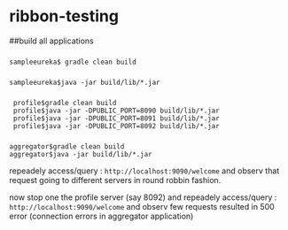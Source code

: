 # ribbon-testing

##build all applications

###
    sampleeureka$ gradle clean build 
###
    sampleeureka$java -jar build/lib/*.jar

###
     profile$gradle clean build
     profile$java -jar -DPUBLIC_PORT=8090 build/lib/*.jar
     profile$java -jar -DPUBLIC_PORT=8091 build/lib/*.jar
     profile$java -jar -DPUBLIC_PORT=8092 build/lib/*.jar
  
###
    aggregator$gradle clean build
    aggregator$java -jar build/lib/*.jar
  
  
  repeadely access/query : `http://localhost:9090/welcome` and observ that request going to different servers in round robbin fashion.
  
  now stop one the profile server (say 8092) and repeadely access/query : `http://localhost:9090/welcome` and  observ few requests resulted in 500 error (connection errors in aggregator application)
  
  
  
  
